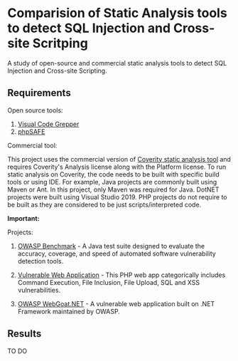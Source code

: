 # Comparision of Static Analysis tools to detect SQL Injection and Cross-site Scritping
A study of open-source and commercial static analysis tools to detect SQL Injection and Cross-site Scripting.
 
## Requirements

Open source tools:

1. [Visual Code Grepper](https://github.com/nccgroup/VCG)
2. [phpSAFE](https://github.com/JoseCarlosFonseca/phpSAFE)

Commercial tool:

This project uses the commercial version of [Coverity static analysis tool](https://community.synopsys.com/s/getting-started-with-synopsys#GSCoverity) and requires Coverity's Analysis license along with the Platform license. To run static analysis on Coverity, the code needs to be built with specific build tools or using IDE. For example, Java projects are commonly built using Maven or Ant. In this project, only Maven was required for Java. DotNET projects were built using Visual Studio 2019. PHP projects do not require to be built as they are considered to be just scripts/interpreted code. 

**Important:** 

Projects:

1. [OWASP Benchmark](https://github.com/OWASP/Benchmark) - A Java test suite designed to evaluate the accuracy, coverage, and speed of automated software vulnerability detection tools. 

2. [Vulnerable Web Application](https://github.com/OWASP/Vulnerable-Web-Application) - This PHP web app categorically includes Command Execution, File Inclusion, File Upload, SQL and XSS vulnerabilities.

3. [OWASP WebGoat.NET](https://github.com/OWASP/WebGoat.NET) - A vulnerable web application built on .NET Framework maintained by OWASP.


## Results
TO DO
